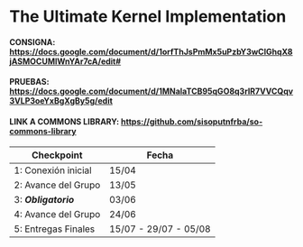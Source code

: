 # The Ultimate Kernel Implementation

#### CONSIGNA: https://docs.google.com/document/d/1orfThJsPmMx5uPzbY3wClGhqX8jASMOCUMlWnYAr7cA/edit#  

#### PRUEBAS: https://docs.google.com/document/d/1MNalaTCB95qGO8q3rlR7VVCQqv3VLP3oeYxBgXgBy5g/edit

#### LINK A COMMONS LIBRARY: https://github.com/sisoputnfrba/so-commons-library

| Checkpoint | Fecha |
| ---------- | ----- |
| 1: Conexión inicial | 15/04 |
| 2: Avance del Grupo | 13/05 |
| 3: ***Obligatorio*** | 03/06 |
| 4: Avance del Grupo | 24/06 |
| 5: Entregas Finales | 15/07 - 29/07 - 05/08 |
